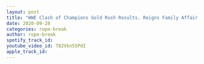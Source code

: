 ```yaml
---
layout: post
title: "WWE Clash of Champions Gold Rush Results. Reigns Family Affair. Ambulance Match. Great Ladder bout"
date: 2020-09-28
categories: rope-break
author: rope-break
spotify_track_id: 
youtube_video_id: T82Vkn5SPdI
apple_track_id: 
---
```

